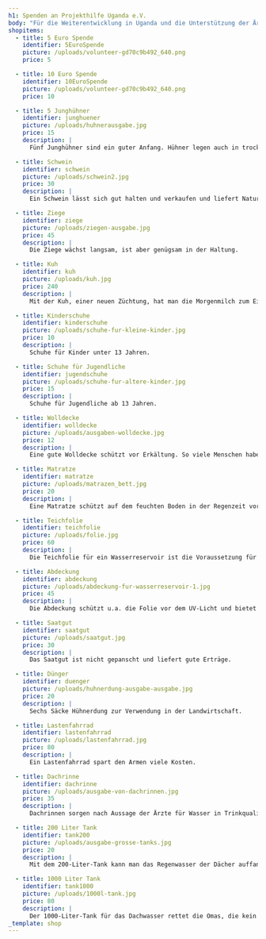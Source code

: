 ```yaml
---
h1: Spenden an Projekthilfe Uganda e.V.
body: "Für die Weiterentwicklung in Uganda und die Unterstützung der Ärmsten zählt jeder Cent. Spenden Sie an Projekthilfe Uganda per Banküberweisung oder per Paypal (1,5% des Spendenbetrags sowie 0,35 € pro Transaktion fallen bei Paypal als Gebühren für uns an).\n\nBankverbindungen:\n\nProjekthilfe Uganda e.V.\n\n* Sparkasse Kraichgau, IBAN:\_DE36 6635 0036 0007 0487 48, BIC: BRUSDE66XXX\n* Volksbank Krauchgau eG, IBAN:\_DE63 6729 2200 0073 3705 07, BIC: GENODE61WIE\n\n##### Spenden per Paypal\n\n**Spenden** setzen wir für nachhaltige Projekte ein, die am notwendigsten zu finanzieren sind sowie für vereinzelte Nothilfe-Aktionen in Afrika. Die Vereinsmitglieder arbeiten ehrenamtlich. [Unsere Projektarbeit](/projekte)\n\nFalls Sie **zweckgebunden spenden** möchten, bieten wir auch diese Möglichkeit. Nachfolgend führen wir auf, wie Sie Gutes tun können. Wählen Sie hierzu die Spendenmöglichkeiten hier aus und spenden Sie den automatisch berechneten Endbetrag mittels Paypal an unseren gemeinnützigen Verein. Alternativ überweisen Sie den Betrag an uns per Überweisung mit Angabe der von Ihnen gewünschten Zwecke.\n\nFalls Sie eine **Spendenquittung** wünschen, die Sie bei ihrer Steuererklärung geltend machen können, lassen Sie uns bitte Ihre Anschrift zukommen: [info@projekthilfe-uganda.de](mailto:info@projekthilfe-uganda.de?subject=Spendenquittung\\&body=)\n\nSie suchen ein größeres Spenden-Projekt oder würden gerne in Ihrem Umfeld eine Spendenaktion durchführen? Fragen Sie direkt bei uns an. [info@projekthilfe-uganda.de](mailto:info@projekthilfe-uganda.de?subject=Spende\\&body=)\n\nBeispielsweise spendeten in der Vergangenheit Kommunionkinder damit Spielgeräte für Vorschulkinder angeschafft werden konnten.\nJubilare und Firmen spendeten für Ausstattungen in den Schulen oder einzelne Gebäudeteile.\n\nSie können uns auch bei Bestattungen, runden Geburtstagen oder in ihrem Testament berücksichtigen.\n"
shopitems:
  - title: 5 Euro Spende
    identifier: 5EuroSpende
    picture: /uploads/volunteer-gd70c9b492_640.png
    price: 5

  - title: 10 Euro Spende
    identifier: 10EuroSpende
    picture: /uploads/volunteer-gd70c9b492_640.png
    price: 10

  - title: 5 Junghühner
    identifier: junghuener
    picture: /uploads/huhnerausgabe.jpg
    price: 15
    description: |
      Fünf Junghühner sind ein guter Anfang. Hühner legen auch in trockenen Monaten Eier.

  - title: Schwein
    identifier: schwein
    picture: /uploads/schwein2.jpg
    price: 30
    description: |
      Ein Schwein lässt sich gut halten und verkaufen und liefert Naturdünger.

  - title: Ziege
    identifier: ziege
    picture: /uploads/ziegen-ausgabe.jpg
    price: 45
    description: |
      Die Ziege wächst langsam, ist aber genügsam in der Haltung.

  - title: Kuh
    identifier: kuh
    picture: /uploads/kuh.jpg
    price: 240
    description: |
      Mit der Kuh, einer neuen Züchtung, hat man die Morgenmilch zum Eigenverbrauch und die Abendmilch zum Verkaufen.

  - title: Kinderschuhe
    identifier: kinderschuhe
    picture: /uploads/schuhe-fur-kleine-kinder.jpg
    price: 10
    description: |
      Schuhe für Kinder unter 13 Jahren.

  - title: Schuhe für Jugendliche
    identifier: jugendschuhe
    picture: /uploads/schuhe-fur-altere-kinder.jpg
    price: 15
    description: |
      Schuhe für Jugendliche ab 13 Jahren.

  - title: Wolldecke
    identifier: wolldecke
    picture: /uploads/ausgaben-wolldecke.jpg
    price: 12
    description: |
      Eine gute Wolldecke schützt vor Erkältung. So viele Menschen haben keine.

  - title: Matratze
    identifier: matratze
    picture: /uploads/matrazen_bett.jpg
    price: 20
    description: |
      Eine Matratze schützt auf dem feuchten Boden in der Regenzeit vor Rheuma.

  - title: Teichfolie
    identifier: teichfolie
    picture: /uploads/folie.jpg
    price: 60
    description: |
      Die Teichfolie für ein Wasserreservoir ist die Voraussetzung für landwirtschaftliche Erfolge.

  - title: Abdeckung
    identifier: abdeckung
    picture: /uploads/abdeckung-fur-wasserreservoir-1.jpg
    price: 45
    description: |
      Die Abdeckung schützt u.a. die Folie vor dem UV-Licht und bietet Sicherheit.

  - title: Saatgut
    identifier: saatgut
    picture: /uploads/saatgut.jpg
    price: 30
    description: |
      Das Saatgut ist nicht gepanscht und liefert gute Erträge.

  - title: Dünger
    identifier: duenger
    picture: /uploads/huhnerdung-ausgabe-ausgabe.jpg
    price: 20
    description: |
      Sechs Säcke Hühnerdung zur Verwendung in der Landwirtschaft.

  - title: Lastenfahrrad
    identifier: lastenfahrrad
    picture: /uploads/lastenfahrrad.jpg
    price: 80
    description: |
      Ein Lastenfahrrad spart den Armen viele Kosten.

  - title: Dachrinne
    identifier: dachrinne
    picture: /uploads/ausgabe-von-dachrinnen.jpg
    price: 35
    description: |
      Dachrinnen sorgen nach Aussage der Ärzte für Wasser in Trinkqualität.

  - title: 200 Liter Tank
    identifier: tank200
    picture: /uploads/ausgabe-grosse-tanks.jpg
    price: 20
    description: |
      Mit dem 200-Liter-Tank kann man das Regenwasser der Dächer auffangen.

  - title: 1000 Liter Tank
    identifier: tank1000
    picture: /uploads/1000l-tank.jpg
    price: 80
    description: |
      Der 1000-Liter-Tank für das Dachwasser rettet die Omas, die kein Wasser mehr holen können.
_template: shop
---
```


